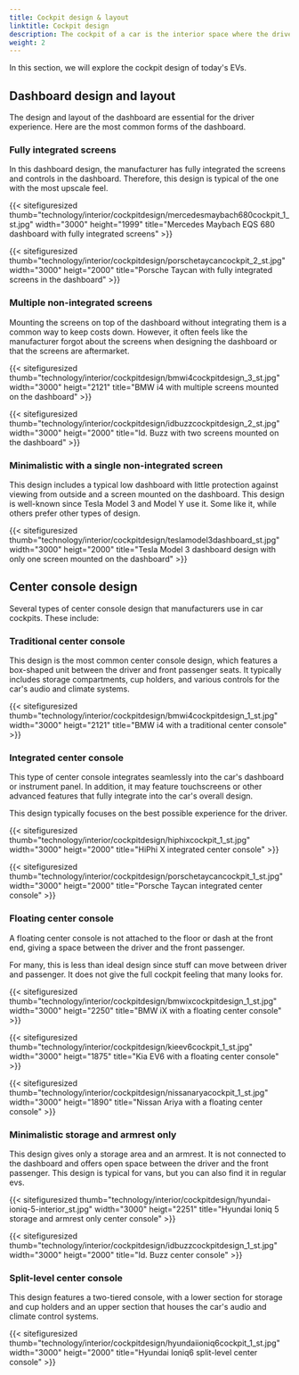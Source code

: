 ```yaml
---
title: Cockpit design & layout
linktitle: Cockpit design
description: The cockpit of a car is the interior space where the driver and passengers interact with the car's functions and features. Therefore, the cockpit design is essential to the car's overall appeal, performance, comfort, and safety.
weight: 2
---
```

<!-- markdownlint-disable MD033 -->

In this section, we will explore the cockpit design of today's EVs.

## Dashboard design and layout

The design and layout of the dashboard are essential for the driver experience. Here are the most common forms of the dashboard.

### Fully integrated screens

In this dashboard design, the manufacturer has fully integrated the screens and controls in the dashboard. Therefore, this design is typical of the one with the most upscale feel.

{{< sitefiguresized thumb="technology/interior/cockpitdesign/mercedesmaybach680cockpit_1_st.jpg" width="3000" height="1999" title="Mercedes Maybach EQS 680 dashboard with fully integrated screens" >}}

{{< sitefiguresized thumb="technology/interior/cockpitdesign/porschetaycancockpit_2_st.jpg" width="3000" heigt="2000" title="Porsche Taycan with fully integrated screens in the dashboard" >}}

### Multiple non-integrated screens

Mounting the screens on top of the dashboard without integrating them is a common way to keep costs down. However, it often feels like the manufacturer forgot about the screens when designing the dashboard or that the screens are aftermarket.

{{< sitefiguresized thumb="technology/interior/cockpitdesign/bmwi4cockpitdesign_3_st.jpg" width="3000" heigt="2121" title="BMW i4 with multiple screens mounted on the dashboard" >}}

{{< sitefiguresized thumb="technology/interior/cockpitdesign/idbuzzcockpitdesign_2_st.jpg" width="3000" heigt="2000" title="Id. Buzz with two screens mounted on the dashboard" >}}


### Minimalistic with a single non-integrated screen

This design includes a typical low dashboard with little protection against viewing from outside and a screen mounted on the dashboard. This design is well-known since Tesla Model 3 and Model Y use it. Some like it, while others prefer other types of design.

{{< sitefiguresized thumb="technology/interior/cockpitdesign/teslamodel3dashboard_st.jpg" width="3000" heigt="2000" title="Tesla Model 3 dashboard design with only one screen mounted on the dashboard" >}}

## Center console design

Several types of center console design that manufacturers use in car cockpits. These include:

### Traditional center console

This design is the most common center console design, which features a box-shaped unit between the driver and front passenger seats. It typically includes storage compartments, cup holders, and various controls for the car's audio and climate systems.

{{< sitefiguresized thumb="technology/interior/cockpitdesign/bmwi4cockpitdesign_1_st.jpg" width="3000" heigt="2121" title="BMW i4 with a traditional center console" >}}

### Integrated center console

This type of center console integrates seamlessly into the car's dashboard or instrument panel. In addition, it may feature touchscreens or other advanced features that fully integrate into the car's overall design.

This design typically focuses on the best possible experience for the driver.

{{< sitefiguresized thumb="technology/interior/cockpitdesign/hiphixcockpit_1_st.jpg" width="3000" heigt="2000" title="HiPhi X integrated center console" >}}

{{< sitefiguresized thumb="technology/interior/cockpitdesign/porschetaycancockpit_1_st.jpg" width="3000" heigt="2000" title="Porsche Taycan integrated center console" >}}

### Floating center console

A floating center console is not attached to the floor or dash at the front end, giving a space between the driver and the front passenger.

For many, this is less than ideal design since stuff can move between driver and passenger. It does not give the full cockpit feeling that many looks for.

{{< sitefiguresized thumb="technology/interior/cockpitdesign/bmwixcockpitdesign_1_st.jpg" width="3000" heigt="2250" title="BMW iX with a floating center console" >}}

{{< sitefiguresized thumb="technology/interior/cockpitdesign/kieev6cockpit_1_st.jpg" width="3000" heigt="1875" title="Kia EV6 with a floating center console" >}}

{{< sitefiguresized thumb="technology/interior/cockpitdesign/nissanaryacockpit_1_st.jpg" width="3000" heigt="1890" title="Nissan Ariya with a floating center console" >}}

### Minimalistic storage and armrest only

This design gives only a storage area and an armrest. It is not connected to the dashboard and offers open space between the driver and the front passenger. This design is typical for vans, but you can also find it in regular evs.

{{< sitefiguresized thumb="technology/interior/cockpitdesign/hyundai-ioniq-5-interior_st.jpg" width="3000" heigt="2251" title="Hyundai Ioniq 5 storage and armrest only center console" >}}

{{< sitefiguresized thumb="technology/interior/cockpitdesign/idbuzzcockpitdesign_1_st.jpg" width="3000" heigt="2000" title="Id. Buzz center console" >}}

### Split-level center console

This design features a two-tiered console, with a lower section for storage and cup holders and an upper section that houses the car's audio and climate control systems.

{{< sitefiguresized thumb="technology/interior/cockpitdesign/hyundaiioniq6cockpit_1_st.jpg" width="3000" heigt="2000" title="Hyundai Ioniq6 split-level center console" >}}
